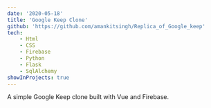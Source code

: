 ```yaml
---
date: '2020-05-18'
title: 'Google Keep Clone'
github: 'https://github.com/amankitsingh/Replica_of_Google_keep'
tech:
	- Html
	- CSS
	- Firebase
	- Python
	- Flask
	- SqlAlchemy
showInProjects: true
---
```


A simple Google Keep clone built with Vue and Firebase.
